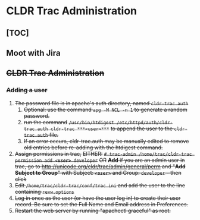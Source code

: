 # CLDR Trac Administration

## [TOC]

## Moot with Jira

## ~~CLDR Trac Administration~~

### ~~Adding a user~~

1.  ~~The password file is in apache's auth directory, named `cldr-trac.auth`~~
    1.  ~~Optional: use the command `apg -M NCL -n 1` to generate a random password.~~
    2.  ~~run the command~~
        ~~`/usr/bin/htdigest /etc/httpd/auth/cldr-trac.auth cldr-trac ***<user>***`~~
        ~~to append the user to the `cldr-trac.auth` file.~~
    3.  ~~If an error occurs, cldr-trac.auth may be manually edited to remove old entries before re-adding with the htdigest command.~~
2.  ~~Assign permissions in trac,~~
    ~~EITHER:~~
    ~~`# trac-admin /home/trac/cldr-trac permission add <`***`user>`***` developer`~~
    ~~OR~~
    ~~**Add** if you are an admin user in trac, go to http://unicode.org/cldr/trac/admin/general/perm and "**Add Subject to Group**" with Subject: ***`<user>`*** and Group: `developer` - then click~~
3.  ~~Edit `/home/trac/cldr-trac/conf/trac.ini` and add the user to the line
    containing `revw.options`~~
4.  ~~Log in once as the user (or have the user log in) to create their user record. Be sure to set the Full Name and Email address in Preferences.~~
5.  ~~Restart the web server by running "apachectl graceful" as root.~~
